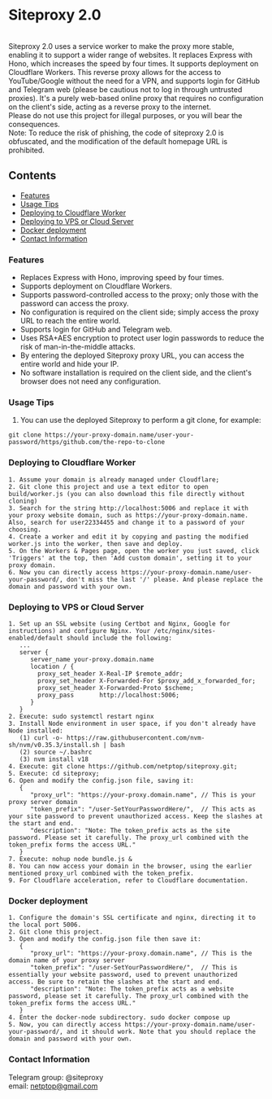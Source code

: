 # Siteproxy 2.0
<br>
Siteproxy 2.0 uses a service worker to make the proxy more stable, enabling it to support a wider range of websites. It replaces Express with Hono, which increases the speed by four times. It supports deployment on Cloudflare Workers. This reverse proxy allows for the access to YouTube/Google without the need for a VPN, and supports login for GitHub and Telegram web (please be cautious not to log in through untrusted proxies). It's a purely web-based online proxy that requires no configuration on the client's side, acting as a reverse proxy to the internet.
<br>
Please do not use this project for illegal purposes, or you will bear the consequences.
<br>
Note: To reduce the risk of phishing, the code of siteproxy 2.0 is obfuscated, and the modification of the default homepage URL is prohibited.

## Contents
- [Features](#features)
- [Usage Tips](#usage-tips)
- [Deploying to Cloudflare Worker](#deploying-to-cloudflare-worker)
- [Deploying to VPS or Cloud Server](#deploying-to-vps-or-cloud-server)
- [Docker deployment](#docker-deployment)
- [Contact Information](#contact-information)

### Features
- Replaces Express with Hono, improving speed by four times.
- Supports deployment on Cloudflare Workers.
- Supports password-controlled access to the proxy; only those with the password can access the proxy.
- No configuration is required on the client side; simply access the proxy URL to reach the entire world.
- Supports login for GitHub and Telegram web.
- Uses RSA+AES encryption to protect user login passwords to reduce the risk of man-in-the-middle attacks.
- By entering the deployed Siteproxy proxy URL, you can access the entire world and hide your IP.
- No software installation is required on the client side, and the client's browser does not need any configuration.

### Usage Tips
1. You can use the deployed Siteproxy to perform a git clone, for example:
```
git clone https://your-proxy-domain.name/user-your-password/https/github.com/the-repo-to-clone
```

### Deploying to Cloudflare Worker
```
1. Assume your domain is already managed under Cloudflare;
2. Git clone this project and use a text editor to open build/worker.js (you can also download this file directly without cloning)
3. Search for the string http://localhost:5006 and replace it with your proxy website domain, such as https://your-proxy-domain.name. Also, search for user22334455 and change it to a password of your choosing.
4. Create a worker and edit it by copying and pasting the modified worker.js into the worker, then save and deploy.
5. On the Workers & Pages page, open the worker you just saved, click 'Triggers' at the top, then 'Add custom domain', setting it to your proxy domain.
6. Now you can directly access https://your-proxy-domain.name/user-your-password/, don't miss the last '/' please. And please replace the domain and password with your own.
```

### Deploying to VPS or Cloud Server
```
1. Set up an SSL website (using Certbot and Nginx, Google for instructions) and configure Nginx. Your /etc/nginx/sites-enabled/default should include the following:
   ...
   server {
      server_name your-proxy.domain.name
      location / {
        proxy_set_header X-Real-IP $remote_addr;
        proxy_set_header X-Forwarded-For $proxy_add_x_forwarded_for;
        proxy_set_header X-Forwarded-Proto $scheme;
        proxy_pass       http://localhost:5006;
      }
   }
2. Execute: sudo systemctl restart nginx
3. Install Node environment in user space, if you don't already have Node installed:
   (1) curl -o- https://raw.githubusercontent.com/nvm-sh/nvm/v0.35.3/install.sh | bash
   (2) source ~/.bashrc
   (3) nvm install v18
4. Execute: git clone https://github.com/netptop/siteproxy.git;
5. Execute: cd siteproxy;
6. Open and modify the config.json file, saving it:
   {
      "proxy_url": "https://your-proxy.domain.name", // This is your proxy server domain
      "token_prefix": "/user-SetYourPasswordHere/",  // This acts as your site password to prevent unauthorized access. Keep the slashes at the start and end.
      "description": "Note: The token_prefix acts as the site password. Please set it carefully. The proxy_url combined with the token_prefix forms the access URL."
   }
7. Execute: nohup node bundle.js &
8. You can now access your domain in the browser, using the earlier mentioned proxy_url combined with the token_prefix.
9. For Cloudflare acceleration, refer to Cloudflare documentation.
```
### Docker deployment
```
1. Configure the domain's SSL certificate and nginx, directing it to the local port 5006.
2. Git clone this project.
3. Open and modify the config.json file then save it:
   {
      "proxy_url": "https://your-proxy.domain.name", // This is the domain name of your proxy server
      "token_prefix": "/user-SetYourPasswordHere/",  // This is essentially your website password, used to prevent unauthorized access. Be sure to retain the slashes at the start and end.
      "description": "Note: The token_prefix acts as a website password, please set it carefully. The proxy_url combined with the token_prefix forms the access URL."
   }
4. Enter the docker-node subdirectory. sudo docker compose up
5. Now, you can directly access https://your-proxy-domain.name/user-your-password/, and it should work. Note that you should replace the domain and password with your own.
```
### Contact Information
Telegram group: @siteproxy
<br />
email: netptop@gmail.com
